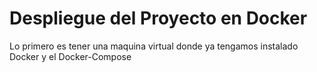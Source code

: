 # Despliegue del Proyecto en Docker

Lo primero es tener una maquina virtual donde ya tengamos instalado Docker y el Docker-Compose
